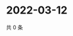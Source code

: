 # 2022-03-12

共 0 条

<!-- BEGIN WEIBO -->
<!-- 最后更新时间 Sat Mar 12 2022 19:10:12 GMT+0800 (China Standard Time) -->

<!-- END WEIBO -->
